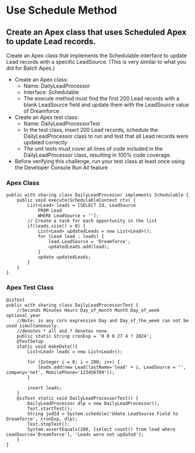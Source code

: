# Use Schedule   Method
## Create an Apex class that uses Scheduled Apex to update Lead records.
Create an Apex class that implements the Schedulable interface to update Lead records with a specific LeadSource. (This is very similar to what you did for Batch Apex.)
* Create an Apex class:
  * Name: DailyLeadProcessor
  * Interface: Schedulable
  * The execute method must find the first 200 Lead records with a blank LeadSource field and update them with the LeadSource value of Dreamforce
* Create an Apex test class:
  * Name: DailyLeadProcessorTest
  * In the test class, insert 200 Lead records, schedule the DailyLeadProcessor class to run and test that all Lead records were updated correctly
  * The unit tests must cover all lines of code included in the DailyLeadProcessor class, resulting in 100% code coverage.
* Before verifying this challenge, run your test class at least once using the Developer Console Run All feature

### Apex Class

```
public with sharing class DailyLeadProcessor implements Schedulable {
    public void execute(SchedulableContext ctx) {
        List<Lead> leads = [SELECT Id, LeadSource 
            FROM Lead
            WHERE LeadSource = ''];
        // Create a task for each opportunity in the list
        if(leads.size() > 0) {
            List<Lead> updatedLeads = new List<Lead>();
            for (Lead lead : leads) {
                lead.LeadSource = 'Dreamforce';
                updatedLeads.add(lead);
            }
            update updatedLeads;
        }
    }
}
```

### Apex Test Class

```
@isTest
public with sharing class DailyLeadProcessorTest {
    //Seconds Minutes Hours Day_of_month Month Day_of_week optional_year
    //Note: in any corn expression Day and Day_of_the_week can not be used simultaneously.
    //denotes * all and ? denotes none.
    public static String cronExp = '0 0 0 27 4 ? 2024';
    @TestSetup
    static void makeData(){
        List<Lead> leads = new List<Lead>();

        for (Integer i = 0; i < 200; i++) {
            leads.add(new Lead(lastName='lead' + i, LeadSource = '', company='net', MobilePhone='123456789'));
        }

        insert leads;
    }
    @isTest static void DailyLeadProcessorTest() {
        DailyLeadProcessor dlp = new DailyLeadProcessor();
        Test.startTest();
        String jodId = System.schedule('Udate LeadSourse Field to Dreamforce', cronExp, dlp);
        Test.stopTest();
        System.assertEquals(200, [select count() from lead where LeadSource='Dreamforce'], 'Leads were not updated');
    }
}
``` 
